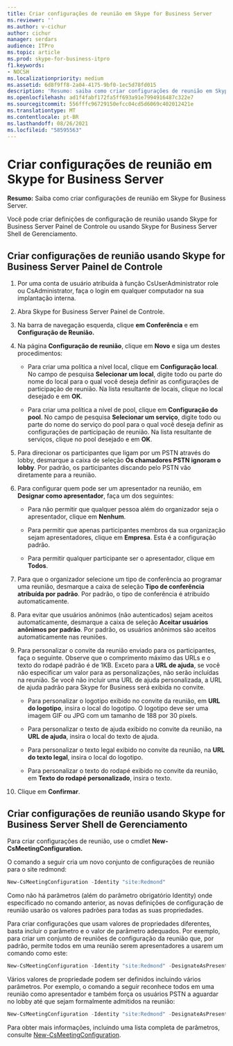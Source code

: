 ```yaml
---
title: Criar configurações de reunião em Skype for Business Server
ms.reviewer: ''
ms.author: v-cichur
author: cichur
manager: serdars
audience: ITPro
ms.topic: article
ms.prod: skype-for-business-itpro
f1.keywords:
- NOCSH
ms.localizationpriority: medium
ms.assetid: 6d8f9ff8-2a04-4175-9bf0-1ec5d78fd015
description: 'Resumo: saiba como criar configurações de reunião em Skype for Business Server.'
ms.openlocfilehash: ad1f4fabf172fa5ff693a91e7994916487c322e7
ms.sourcegitcommit: 556fffc96729150efcc04cd5d6069c402012421e
ms.translationtype: MT
ms.contentlocale: pt-BR
ms.lasthandoff: 08/26/2021
ms.locfileid: "58595563"
---
```

# <a name="create-meeting-configuration-settings-in-skype-for-business-server"></a>Criar configurações de reunião em Skype for Business Server
 
**Resumo:** Saiba como criar configurações de reunião em Skype for Business Server.
  
Você pode criar definições de configuração de reunião usando Skype for Business Server Painel de Controle ou usando Skype for Business Server Shell de Gerenciamento.
  
## <a name="create-meeting-configuration-settings-by-using-skype-for-business-server-control-panel"></a>Criar configurações de reunião usando Skype for Business Server Painel de Controle

1. Por uma conta de usuário atribuída à função CsUserAdministrator role ou CsAdministrator, faça o login em qualquer computador na sua implantação interna.
    
2.  Abra Skype for Business Server Painel de Controle.
    
3. Na barra de navegação esquerda, clique **em Conferência** e em **Configuração de Reunião.**
    
4. Na página **Configuração de reunião**, clique em **Novo** e siga um destes procedimentos:
    
    - Para criar uma política a nível local, clique em **Configuração local**. No campo de pesquisa **Selecionar um local**, digite todo ou parte do nome do local para o qual você deseja definir as configurações de participação de reunião. Na lista resultante de locais, clique no local desejado e em **OK**.
    
    - Para criar uma política a nível de pool, clique em **Configuração do pool**. No campo de pesquisa **Selecionar um serviço**, digite todo ou parte do nome do serviço do pool para o qual você deseja definir as configurações de participação de reunião. Na lista resultante de serviços, clique no pool desejado e em **OK**.
    
5. Para direcionar os participantes que ligam por um PSTN através do lobby, desmarque a caixa de seleção **Os chamadores PSTN ignoram o lobby**. Por padrão, os participantes discando pelo PSTN vão diretamente para a reunião.
    
6. Para configurar quem pode ser um apresentador na reunião, em **Designar como apresentador**, faça um dos seguintes:
    
   - Para não permitir que qualquer pessoa além do organizador seja o apresentador, clique em **Nenhum**.
    
   - Para permitir que apenas participantes membros da sua organização sejam apresentadores, clique em **Empresa**. Esta é a configuração padrão.
    
   - Para permitir qualquer participante ser o apresentador, clique em **Todos**.
    
7. Para que o organizador selecione um tipo de conferência ao programar uma reunião, desmarque a caixa de seleção **Tipo de conferência atribuída por padrão**. Por padrão, o tipo de conferência é atribuído automaticamente.
    
8. Para evitar que usuários anônimos (não autenticados) sejam aceitos automaticamente, desmarque a caixa de seleção **Aceitar usuários anônimos por padrão**. Por padrão, os usuários anônimos são aceitos automaticamente nas reuniões.
    
9. Para personalizar o convite da reunião enviado para os participantes, faça o seguinte. Observe que o comprimento máximo das URLs e o texto do rodapé padrão é de 1KB. Exceto para a **URL de ajuda**, se você não especificar um valor para as personalizações, não serão incluídas na reunião. Se você não incluir uma URL de ajuda personalizada, a URL de ajuda padrão para Skype for Business será exibida no convite. 
    
   - Para personalizar o logotipo exibido no convite da reunião, em **URL do logotipo**, insira o local do logotipo. O logotipo deve ser uma imagem GIF ou JPG com um tamanho de 188 por 30 pixels. 
    
   - Para personalizar o texto de ajuda exibido no convite da reunião, na **URL de ajuda**, insira o local do texto de ajuda.
    
   - Para personalizar o texto legal exibido no convite da reunião, na **URL do texto legal**, insira o local do logotipo.
    
   - Para personalizar o texto do rodapé exibido no convite da reunião, em **Texto do rodapé personalizado**, insira o texto.
    
10. Clique em **Confirmar**.
    
## <a name="create-meeting-configuration-settings-by-using-skype-for-business-server-management-shell"></a>Criar configurações de reunião usando Skype for Business Server Shell de Gerenciamento

Para criar configurações de reunião, use o cmdlet **New-CsMeetingConfiguration.**
  
O comando a seguir cria um novo conjunto de configurações de reunião para o site redmond:
  
```PowerShell
New-CsMeetingConfiguration -Identity "site:Redmond"
```

Como não há parâmetros (além do parâmetro obrigatório Identity) onde especificado no comando anterior, as novas definições de configuração de reunião usarão os valores padrões para todas as suas propriedades.
  
Para criar configurações que usam valores de propriedades diferentes, basta incluir o parâmetro e o valor de parâmetro adequados. Por exemplo, para criar um conjunto de reuniões de configuração da reunião que, por padrão, permite todos em uma reunião serem apresentadores a usarem um comando como este:
  
```PowerShell
New-CsMeetingConfiguration -Identity "site:Redmond" -DesignateAsPresenter "Everyone"
```

Vários valores de propriedade podem ser definidos incluindo vários parâmetros. Por exemplo, o comando a seguir reconhece todos em uma reunião como apresentador e também força os usuários PSTN a aguardar no lobby até que sejam formalmente admitidos na reunião:
  
```PowerShell
New-CsMeetingConfiguration -Identity "site:Redmond" -DesignateAsPresenter "Everyone" -PSTNUCallersBypassLobby $True
```

Para obter mais informações, incluindo uma lista completa de parâmetros, consulte [New-CsMeetingConfiguration](/powershell/module/skype/new-csmeetingconfiguration?view=skype-ps).
